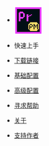 - <img src="icon128.png" style="zoom:50%;" align = "center" />
- 快速上手
- [下载链接](下载)
 - [基础配置](快速上手)

- [高级配置](高级配置)

- [寻求帮助](寻求帮助)

- [关于](关于致谢)

- [支持作者](支持作者)

  


